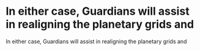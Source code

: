 # In either case, Guardians will assist in realigning the planetary grids and

In either case, Guardians will assist in realigning the planetary grids and